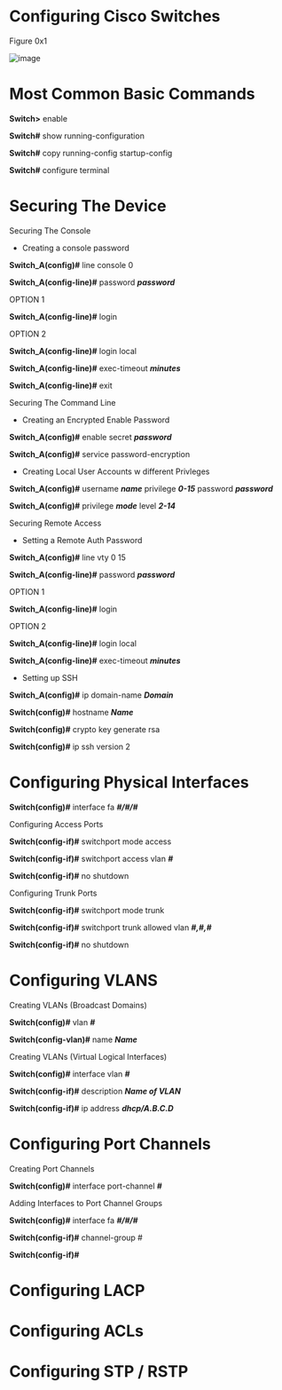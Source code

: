 # Configuring Cisco Switches 
Figure 0x1


![image](https://user-images.githubusercontent.com/83109592/138642405-7e60521c-a288-4b97-9cef-d828de64fcf6.png)

# Most Common Basic Commands

**Switch>** enable

**Switch#** show running-configuration

**Switch#** copy running-config startup-config

**Switch#** configure terminal

# Securing The Device

 Securing The Console
 
  - Creating a console password

**Switch_A(config)#** line console 0

**Switch_A(config-line)#** password ***password***
  
  OPTION 1
  
**Switch_A(config-line)#** login 
  
  OPTION 2
  
**Switch_A(config-line)#** login local

**Switch_A(config-line)#** exec-timeout ***minutes*** 
  
**Switch_A(config-line)#** exit

 Securing The Command Line
 
  - Creating an Encrypted Enable Password 

**Switch_A(config)#** enable secret ***password***

**Switch_A(config)#** service password-encryption

 - Creating Local User Accounts w different Privleges 

**Switch_A(config)#** username ***name*** privilege ***0-15*** password ***password***

**Switch_A(config)#** privilege ***mode*** level ***2-14***

Securing Remote Access

 - Setting a Remote Auth Password

**Switch_A(config)#** line vty 0 15

**Switch_A(config-line)#** password ***password***

OPTION 1

**Switch_A(config-line)#** login

OPTION 2

**Switch_A(config-line)#** login local

**Switch_A(config-line)#** exec-timeout ***minutes***

 - Setting up SSH 

**Switch_A(config)#** ip domain-name ***Domain***

**Switch(config)#** hostname ***Name***

**Switch(config)#** crypto key generate rsa

**Switch(config)#** ip ssh version 2

# Configuring Physical Interfaces

**Switch(config)#** interface fa ***#/#/#***

Configuring Access Ports

**Switch(config-if)#** switchport mode access

**Switch(config-if)#** switchport access vlan ***#***

**Switch(config-if)#** no shutdown

Configuring Trunk Ports

**Switch(config-if)#** switchport mode trunk

**Switch(config-if)#** switchport trunk allowed vlan ***#,#,#***

**Switch(config-if)#** no shutdown

# Configuring VLANS

Creating VLANs (Broadcast Domains)

**Switch(config)#** vlan ***#***

**Switch(config-vlan)#** name ***Name***

Creating VLANs (Virtual Logical Interfaces)

**Switch(config)#** interface vlan ***#***

**Switch(config-if)#** description ***Name of VLAN***

**Switch(config-if)#** ip address ***dhcp/A.B.C.D***

# Configuring Port Channels

Creating Port Channels

**Switch(config)#** interface port-channel ***#***

Adding Interfaces to Port Channel Groups

**Switch(config)#** interface fa ***#/#/#***

**Switch(config-if)#** channel-group #

**Switch(config-if)#** 

# Configuring LACP

# Configuring ACLs

# Configuring STP / RSTP


